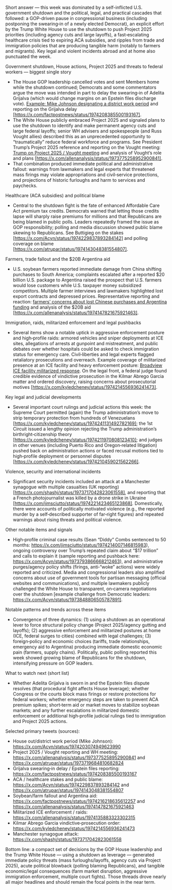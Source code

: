 Short answer — this week was dominated by a self-inflicted U.S. government shutdown and the political, legal, and practical cascades that followed: a GOP-driven pause in congressional business (including postponing the swearing‑in of a newly elected Democrat), an explicit effort by the Trump White House to use the shutdown to push Project 2025 priorities (including agency cuts and large layoffs), a fast‑escalating healthcare crisis tied to expiring ACA subsidies, and ripples from trade and immigration policies that are producing tangible harm (notably to farmers and migrants). Key legal and violent incidents abroad and at home also punctuated the week.

Government shutdown, House actions, Project 2025 and threats to federal workers — biggest single story
- The House GOP leadership cancelled votes and sent Members home while the shutdown continued; Democrats and some commentators argue the move was intended in part to delay the swearing‑in of Adelita Grijalva (which would change margins on an Epstein files discharge vote). [Example: Mike Johnson designating a district work period](https://x.com/Acyn/status/1974203074949623990) and reporting on the Grijalva delay [https://x.com/factpostnews/status/1974208385500193167].
- The White House publicly embraced Project 2025 and signaled plans to use the shutdown to identify and make permanent agency cuts and large federal layoffs; senior WH advisers and spokespeople (and Russ Vought allies) described this as an unprecedented opportunity to “traumatically” reduce federal workforce and programs. See President Trump’s Project 2025 reference and reporting on the Vought meeting: [Trump on Project 2025 / Vought meeting](https://x.com/atrupar/status/1973719684810682824) and analysis of Vought’s role and plans [https://x.com/allenanalysis/status/1973775258952900841].
- That combination produced immediate political and administrative fallout: warnings from lawmakers and legal experts that threatened mass firings may violate appropriations and civil‑service protections, and projections of historic furloughs and harm to services and paychecks.

Healthcare (ACA subsidies) and political blame
- Central to the shutdown fight is the fate of enhanced Affordable Care Act premium tax credits. Democrats warned that letting those credits lapse will sharply raise premiums for millions and that Republicans are being blamed in public polls. Leaders repeatedly framed the issue as GOP responsibility; polling and media discussion showed public blame skewing to Republicans. See Buttigieg on the stakes [https://x.com/Acyn/status/1974229837893284142] and polling coverage on blame [https://x.com/atrupar/status/1974143048381554807].

Farmers, trade fallout and the $20B Argentina aid
- U.S. soybean farmers reported immediate damage from China shifting purchases to South America; complaints escalated after a reported $20 billion U.S. package to Argentina raised the prospect that U.S. farmers would lose customers while U.S. taxpayer money subsidized competitors. Multiple farmer interviews and lawmakers highlighted lost export contracts and depressed prices. Representative reporting and reaction: [farmers’ concerns about lost Chinese purchases and Argentina funding](https://x.com/factpostnews/status/1974216218635612257) and analysis of the $20B aid [https://x.com/allenanalysis/status/1974147821675921463].

Immigration, raids, militarized enforcement and legal pushbacks
- Several items show a notable uptick in aggressive enforcement posture and high‑profile raids: armored vehicles and sniper deployments at ICE sites, allegations of arrests at gunpoint and mistreatment, and public debates over whether hospitals could be asked to check immigration status for emergency care. Civil‑liberties and legal experts flagged retaliatory prosecutions and overreach. Example coverage of militarized presence at an ICE facility and heavy enforcement posture: [Broadview ICE facility militarized response](https://x.com/allenanalysis/status/1974135883323302315). On the legal front, a federal judge found credible evidence of vindictive prosecution in the Kilmar Abrego Garcia matter and ordered discovery, raising concerns about prosecutorial motives [https://x.com/kyledcheney/status/1974214556936241473].

Key legal and judicial developments
- Several important court rulings and judicial actions this week: the Supreme Court permitted (again) the Trump administration’s move to strip temporary protection from hundreds of Venezuelans [https://x.com/kyledcheney/status/1974241131492782169]; the 1st Circuit issued a lengthy opinion rejecting the Trump administration’s birthright‑citizenship theory [https://x.com/kyledcheney/status/1974211970808123410]; and judges in other venues (including Puerto Rico and Oregon‑related litigation) pushed back on administration actions or faced recusal motions tied to high‑profile deployment or personnel disputes [https://x.com/kyledcheney/status/1974210459021562266].

Violence, security and international incidents
- Significant security incidents included an attack at a Manchester synagogue with multiple casualties (UK reporting) [https://x.com/shashj/status/1973717042823061558], and reporting that a French photojournalist was killed by a drone strike in Ukraine [https://x.com/jimsciutto/status/1974221423465123868]. Domestically, there were accounts of politically motivated violence (e.g., the reported murder by a self‑described supporter of far‑right figures) and repeated warnings about rising threats and political violence.

Other notable items and signals
- High‑profile criminal case results (Sean “Diddy” Combs sentenced to 50 months: https://x.com/jimsciutto/status/1974214007146815983), ongoing controversy over Trump’s repeated claim about “$17 trillion” and calls to explain it (sample reporting and pushback here: https://x.com/Acyn/status/1973793866668212463), and administrative purges/agency policy shifts (firings, anti‑“woke” actions) were widely reported and criticized. Media and congressional leaders also amplified concerns about use of government tools for partisan messaging (official websites and communications), and multiple lawmakers publicly challenged the White House to transparent, on‑camera negotiations over the shutdown [example challenge from Democratic leaders: https://x.com/Acyn/status/1973848806505787891].

Notable patterns and trends across these items
- Convergence of three dynamics: (1) using a shutdown as an operational lever to force structural policy change (Project 2025/agency gutting and layoffs); (2) aggressive enforcement and militarized postures at home (ICE, federal surges to cities) combined with legal challenges; (3) foreign‑policy and economic choices (tariffs, trade relationships, emergency aid to Argentina) producing immediate domestic economic pain (farmers, supply chains). Politically, public polling reported this week showed growing blame of Republicans for the shutdown, intensifying pressure on GOP leaders.

What to watch next (short list)
- Whether Adelita Grijalva is sworn in and the Epstein files dispute resolves (that procedural fight affects House leverage); whether Congress or the courts block mass firings or restore protections for federal workers; whether emergency steps are taken to prevent ACA premium spikes; short‑term aid or market moves to stabilize soybean markets; and any further escalations in militarized domestic enforcement or additional high‑profile judicial rulings tied to immigration and Project 2025 actions.

Selected primary tweets (sources):
- House out/district work period (Mike Johnson): https://x.com/Acyn/status/1974203074949623990
- Project 2025 / Vought reporting and WH meeting: https://x.com/allenanalysis/status/1973775258952900841 and https://x.com/atrupar/status/1973719684810682824
- Grijalva swearing‑in delay / Epstein files reporting: https://x.com/factpostnews/status/1974208385500193167
- ACA / healthcare stakes and public blame: https://x.com/Acyn/status/1974229837893284142 and https://x.com/atrupar/status/1974143048381554807
- Soybean/farm fallout and Argentina aid: https://x.com/factpostnews/status/1974216218635612257 and https://x.com/allenanalysis/status/1974147821675921463
- Militarized ICE enforcement / raids: https://x.com/allenanalysis/status/1974135883323302315
- Kilmar Abrego Garcia vindictive‑prosecution order: https://x.com/kyledcheney/status/1974214556936241473
- Manchester synagogue attack: https://x.com/shashj/status/1973717042823061558

Bottom line: a compact set of decisions by the GOP House leadership and the Trump White House — using a shutdown as leverage — generated immediate policy threats (mass furloughs/layoffs, agency cuts via Project 2025), acute political blowback (polling blaming Republicans), and tangible economic/legal consequences (farm market disruption, aggressive immigration enforcement, multiple court fights). Those threads drove nearly all major headlines and should remain the focal points in the near term.
